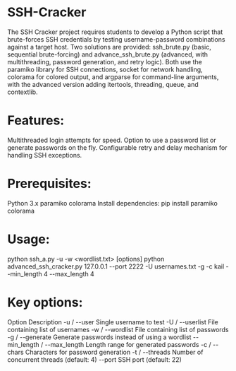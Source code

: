 # SSH-Cracker
The SSH Cracker project requires students to develop a Python script that brute-forces SSH credentials by testing username-password combinations against a target host. Two solutions are provided: ssh_brute.py (basic, sequential brute-forcing) and advance_ssh_brute.py (advanced, with multithreading, password generation, and retry logic). Both use the paramiko library for SSH connections, socket for network handling, colorama for colored output, and argparse for command-line arguments, with the advanced version adding itertools, threading, queue, and contextlib.

# Features:
Multithreaded login attempts for speed.
Option to use a password list or generate passwords on the fly.
Configurable retry and delay mechanism for handling SSH exceptions.

# Prerequisites:
Python 3.x
paramiko
colorama
Install dependencies: pip install paramiko colorama

# Usage: 
python ssh_a.py <host> -u <username> -w <wordlist.txt> [options]
python advanced_ssh_cracker.py  127.0.0.1 --port 2222 -U usernames.txt -g -c kail --min_length 4 --max_length 4

# Key options:
Option	Description
-u / --user	Single username to test
-U / --userlist	File containing list of usernames
-w / --wordlist	File containing list of passwords
-g / --generate	Generate passwords instead of using a wordlist
--min_length / --max_length	Length range for generated passwords
-c / --chars	Characters for password generation
-t / --threads	Number of concurrent threads (default: 4)
--port	SSH port (default: 22)
